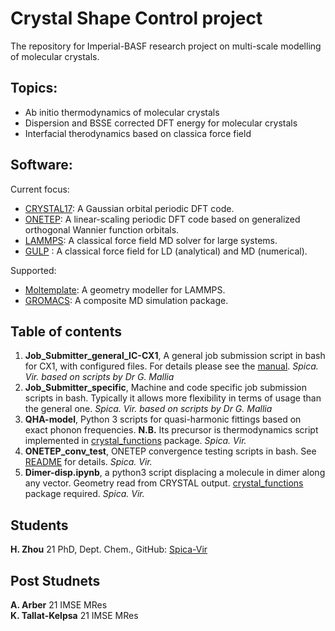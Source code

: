 # Crystal Shape Control project

The repository for Imperial-BASF research project on multi-scale modelling of molecular crystals. 

## Topics:
* Ab initio thermodynamics of molecular crystals
* Dispersion and BSSE corrected DFT energy for molecular crystals
* Interfacial therodynamics based on classica force field

## Software:
Current focus:

* [CRYSTAL17](https://www.crystal.unito.it/index.php): A Gaussian orbital periodic DFT code.  
* [ONETEP](https://onetep.org/): A linear-scaling periodic DFT code based on generalized orthogonal Wannier function orbitals.  
* [LAMMPS](https://www.lammps.org/): A classical force field MD solver for large systems.  
* [GULP](http://gulp.curtin.edu.au/gulp/) : A classical force field for LD (analytical) and MD (numerical).  

Supported:

* [Moltemplate](http://moltemplate.org/): A geometry modeller for LAMMPS.  
* [GROMACS](https://www.gromacs.org/): A composite MD simulation package.  

## Table of contents

1. **Job_Submitter_general_IC-CX1**, A general job submission script in bash for CX1, with configured files. For details please see the [manual](Job_Submitter_general_IC-CX1/README.md). *Spica. Vir. based on scripts by Dr G. Mallia*  
2. **Job_Submitter_specific**, Machine and code specific job submission scripts in bash. Typically it allows more flexibility in terms of usage than the general one. *Spica. Vir. based on scripts by Dr G. Mallia*  
3. **QHA-model**, Python 3 scripts for quasi-harmonic fittings based on exact phonon frequencies. **N.B.** Its precursor is thermodynamics script implemented in [crystal_functions](https://github.com/crystal-code-tools/crystal_functions) package. *Spica. Vir.*  
4. **ONETEP_conv_test**, ONETEP convergence testing scripts in bash. See [README](conv_test/README.md) for details. *Spica. Vir.*  
5. **Dimer-disp.ipynb**, a python3 script displacing a molecule in dimer along any vector. Geometry read from CRYSTAL output. [crystal_functions](https://github.com/crystal-code-tools/crystal_functions) package required. *Spica. Vir.*  

## Students
**H. Zhou** 21 PhD, Dept. Chem., GitHub: [Spica-Vir](https://github.com/Spica-Vir)  

## Post Studnets
**A. Arber** 21 IMSE MRes  
**K. Tallat-Kelpsa** 21 IMSE MRes
